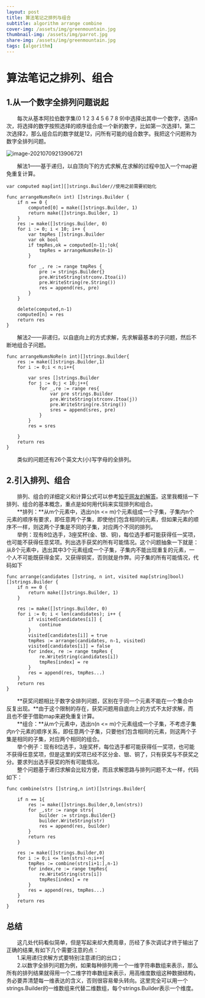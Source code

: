 ```yaml
---
layout: post
title: 算法笔记之排列与组合
subtitle: algorithm arrange combine
cover-img: /assets/img/greenmountain.jpg
thumbnail-img: /assets/img/parrot.jpg
share-img: /assets/img/greenmountain.jpg
tags: [algorithm]
---
```


# 算法笔记之排列、组合

## 1.从一个数字全排列问题说起

&emsp;&emsp;每次从基本阿拉伯数字集(0 1 2 3 4 5 6 7 8 9)中选择出其中一个数字，选择n次，将选择的数字按照选择的顺序组合成一个新的数字，比如第一次选择1，第二次选择2，那么组合后的数字就是12，问所有可能的组合数字。我把这个问题称为数字全排列问题。

 ![image-20210709213906721](https://gitee.com/xinyuanchen/image_collection/raw/master/image-20210709213906721.png)

&emsp;&emsp;解法1——基于递归，以自顶向下的方式求解,在求解的过程中加入一个map避免重复计算。

```
var computed map[int][]strings.Builder//使用之前需要初始化

func arrangeNumsRe(n int) []strings.Builder {
	if n == 0 {
		computed[0] = make([]strings.Builder, 1)
		return make([]strings.Builder, 1)
	}
	res := make([]strings.Builder, 0)
	for i := 0; i < 10; i++ {
		var tmpRes []strings.Builder
		var ok bool
		if tmpRes,ok = computed[n-1];!ok{
			tmpRes = arrangeNumsRe(n-1)
		}
		
		for _, re := range tmpRes {
			pre := strings.Builder{}
			pre.WriteString(strconv.Itoa(i))
			pre.WriteString(re.String())
			res = append(res, pre)
		}
	}

	delete(computed,n-1)
	computed[n] = res
	return res
} 
```

&emsp;&emsp;解法2——非递归，以自底向上的方式求解，先求解最基本的子问题，然后不断地组合子问题。

```
func arrangeNumsNoRe(n int)[]strings.Builder{
	res := make([]strings.Builder,1)
	for i := 0;i < n;i++{

		var sres []strings.Builder
		for j := 0;j < 10;j++{
			for _,re := range res{
				var pre strings.Builder
				pre.WriteString(strconv.Itoa(j))
			    pre.WriteString(re.String())
				sres = append(sres, pre)
			}
		}
		res = sres

	}
	return res
}

```

&emsp;&emsp;类似的问题还有26个英文大(小)写字母的全排列。

## 2.引入排列、组合

&emsp;&emsp;排列、组合的详细定义和计算公式可以参考[知乎网友的解答]()。这里我概括一下排列、组合的基本概念，重点是如何用代码来实现排列和组合。<br>
&emsp;&emsp;**排列：**从m个元素中，选出n(n <= m)个元素组成一个子集，子集内n个元素的顺序有要求，即任意两个子集，即使他们包含相同的元素，但如果元素的顺序不一样，则这两个子集是不同的子集，对应两个不同的排列。<br>
&emsp;&emsp;举例：现有8位选手，3座奖杯(金、银、铜)，每位选手都可能获得任一奖项，也可能不获得任意奖项。列出选手获奖的所有可能情况。这个问题抽象一下就是：从8个元素中，选出其中3个元素组成一个子集，子集内不能出现重复的元素，一个人不可能既获得金奖，又获得铜奖，否则就是作弊。问子集的所有可能情况，代码如下

```
func arrange(candidates []string, n int, visited map[string]bool) []strings.Builder {
	if n == 0 {
		return make([]strings.Builder, 1)
	}

	res := make([]strings.Builder, 0)
	for i := 0; i < len(candidates); i++ {
		if visited[candidates[i]] {
			continue
		}
		visited[candidates[i]] = true
		tmpRes := arrange(candidates, n-1, visited)
		visited[candidates[i]] = false
		for index, re := range tmpRes {
			re.WriteString(candidates[i])
			tmpRes[index] = re
		}
		res = append(res, tmpRes...)
	}
	return res
}
```

&emsp;&emsp;**获奖问题相比于数字全排列问题，区别在于同一个元素不能在一个集合中反复出现。**由于这个限制的存在，获奖问题用自底向上的方式不太好求解，而且也不便于借助map来避免重复计算。<br>
&emsp;&emsp;**组合：**从m个元素中，选出n(n <= m)个元素组成一个子集，不考虑子集内n个元素的顺序关系，即任意两个子集，只要他们包含相同的元素，则这两个子集是相同的子集，对应两个相同的组合。<br>
&emsp;&emsp;举个例子：现有8位选手，3座奖杯，每位选手都可能获得任一奖项，也可能不获得任意奖项，但是这里的奖项已经不区分金、银、铜了，只有获奖与不获奖之分。要求列出选手获奖的所有可能情况。<br>
&emsp;&emsp;整个问题基于递归求解会比较方便，而且求解思路与排列问题不太一样，代码如下：

```
func combine(strs []string,n int)[]strings.Builder{

	if n == 1{
		res := make([]strings.Builder,0,len(strs))
		for _,str := range strs{
			builder := strings.Builder{}
			builder.WriteString(str)
			res = append(res, builder)
		}
		return res
	}

	res := make([]strings.Builder,0)
	for i := 0;i <= len(strs)-n;i++{
		tmpRes := combine(strs[i+1:],n-1)
		for index,re := range tmpRes{
			re.WriteString(strs[i])
			tmpRes[index] = re
		}
		res = append(res, tmpRes...)
	}
	return res
}
```
## 总结

&emsp;&emsp;这几处代码看似简单，但是写起来却大费周章，历经了多次调试才终于输出了正确的结果,有如下几个需要注意的点：<br>
&emsp;&emsp;1.采用递归求解方式要特别注意递归的出口；<br>
&emsp;&emsp;2.以数字全排列问题为例，如果每种排列用一个一维字符串数组来表示，那么所有的排列结果就得用一个二维字符串数组来表示，用高维度数组这种数据结构，务必要弄清楚每一维表达的含义，否则很容易晕头转向。这里完全可以用一个strings.Builder的一维数组来代替二维数组，每个strings.Builder表示一个维度。









